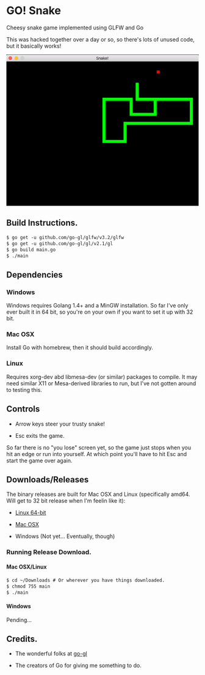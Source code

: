 # GO! Snake
Cheesy snake game implemented using GLFW and Go

This was hacked together over a day or so, so there's lots of unused code, but it basically works!

[![screenshot](https://github.com/awdavies/goSnake/raw/master/img/screenie.png)](#)

## Build Instructions.

```
$ go get -u github.com/go-gl/glfw/v3.2/glfw
$ go get -u github.com/go-gl/gl/v2.1/gl
$ go build main.go
$ ./main
```

## Dependencies

### Windows

Windows requires Golang 1.4+ and a MinGW installation.  So far I've only ever
built it in 64 bit, so you're on your own if you want to set it up with 32 bit.

### Mac OSX

Install Go with homebrew, then it should build accordingly.

### Linux

Requires xorg-dev abd libmesa-dev (or similar) packages to compile.  It may need
similar X11 or Mesa-derived libraries to run, but I've not gotten around to
testing this.


## Controls

* Arrow keys steer your trusty snake!

* Esc exits the game.

So far there is no "you lose" screen yet, so the game just stops when you hit
an edge or run into yourself.  At which point you'll have to hit Esc and start
the game over again.

## Downloads/Releases

The binary releases are built for Mac OSX and Linux (specifically amd64.  Will
get to 32 bit release when I'm feelin like it):

* [Linux 64-bit](https://github.com/awdavies/goSnake/raw/master/release/linux/main)

* [Mac OSX](https://github.com/awdavies/goSnake/raw/master/release/mac/main)

* Windows (Not yet...  Eventually, though)

### Running Release Download.

#### Mac OSX/Linux
```
$ cd ~/Downloads # Or wherever you have things downloaded.
$ chmod 755 main
$ ./main
```

#### Windows

Pending...

## Credits.

* The wonderful folks at [go-gl](https://github.com/go-gl)

* The creators of Go for giving me something to do.
